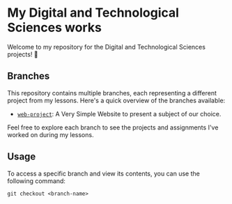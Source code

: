 # My Digital and Technological Sciences works

Welcome to my repository for the Digital and Technological Sciences projects! 🚀

## Branches

This repository contains multiple branches, each representing a different project from my lessons. Here's a quick overview of the branches available:

- [`web-project`](https://github.com/zuygui/dts/tree/web-project): A Very Simple Website to present a subject of our choice.

Feel free to explore each branch to see the projects and assignments I've worked on during my lessons.

## Usage

To access a specific branch and view its contents, you can use the following command:

```
git checkout <branch-name>
```
